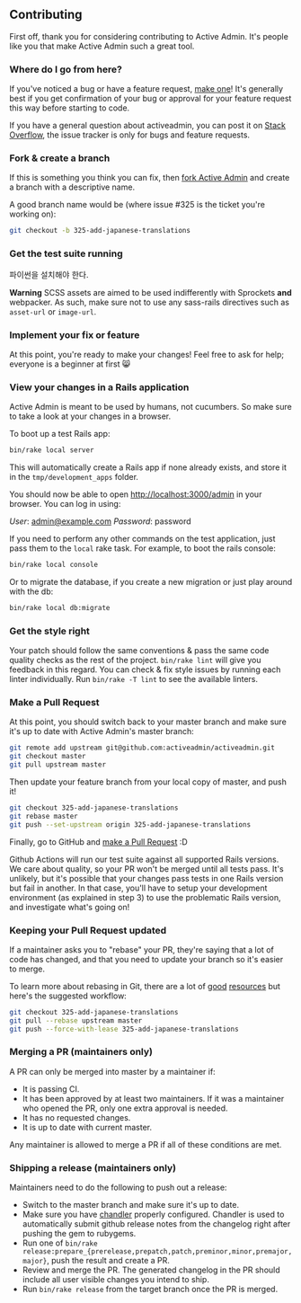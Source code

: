 ## Contributing

First off, thank you for considering contributing to Active Admin. It's people
like you that make Active Admin such a great tool.

### Where do I go from here?

If you've noticed a bug or have a feature request, [make one][new issue]! It's
generally best if you get confirmation of your bug or approval for your feature
request this way before starting to code.

If you have a general question about activeadmin, you can post it on [Stack
Overflow], the issue tracker is only for bugs and feature requests.

### Fork & create a branch

If this is something you think you can fix, then [fork Active Admin] and create
a branch with a descriptive name.

A good branch name would be (where issue #325 is the ticket you're working on):

```sh
git checkout -b 325-add-japanese-translations
```

### Get the test suite running
파이썬을 설치해야 한다.


**Warning** SCSS assets are aimed to be used indifferently with Sprockets **and** webpacker.
As such, make sure not to use any sass-rails directives such as `asset-url` or `image-url`.

### Implement your fix or feature

At this point, you're ready to make your changes! Feel free to ask for help;
everyone is a beginner at first :smile_cat:

### View your changes in a Rails application

Active Admin is meant to be used by humans, not cucumbers. So make sure to take
a look at your changes in a browser.

To boot up a test Rails app:

```sh
bin/rake local server
```

This will automatically create a Rails app if none already exists, and store it
in the `tmp/development_apps` folder.

You should now be able to open <http://localhost:3000/admin> in your browser.
You can log in using:

*User*: admin@example.com
*Password*: password

If you need to perform any other commands on the test application, just pass
them to the `local` rake task. For example, to boot the rails console:

```sh
bin/rake local console
```

Or to migrate the database, if you create a new migration or just play around
with the db:

```sh
bin/rake local db:migrate
```

### Get the style right

Your patch should follow the same conventions & pass the same code quality
checks as the rest of the project. `bin/rake lint` will give you feedback in
this regard. You can check & fix style issues by running each linter
individually. Run `bin/rake -T lint` to see the available linters.

### Make a Pull Request

At this point, you should switch back to your master branch and make sure it's
up to date with Active Admin's master branch:

```sh
git remote add upstream git@github.com:activeadmin/activeadmin.git
git checkout master
git pull upstream master
```

Then update your feature branch from your local copy of master, and push it!

```sh
git checkout 325-add-japanese-translations
git rebase master
git push --set-upstream origin 325-add-japanese-translations
```

Finally, go to GitHub and [make a Pull Request][] :D

Github Actions will run our test suite against all supported Rails versions. We
care about quality, so your PR won't be merged until all tests pass. It's
unlikely, but it's possible that your changes pass tests in one Rails version
but fail in another. In that case, you'll have to setup your development
environment (as explained in step 3) to use the problematic Rails version, and
investigate what's going on!

### Keeping your Pull Request updated

If a maintainer asks you to "rebase" your PR, they're saying that a lot of code
has changed, and that you need to update your branch so it's easier to merge.

To learn more about rebasing in Git, there are a lot of [good][git rebasing]
[resources][interactive rebase] but here's the suggested workflow:

```sh
git checkout 325-add-japanese-translations
git pull --rebase upstream master
git push --force-with-lease 325-add-japanese-translations
```

### Merging a PR (maintainers only)

A PR can only be merged into master by a maintainer if:

* It is passing CI.
* It has been approved by at least two maintainers. If it was a maintainer who
  opened the PR, only one extra approval is needed.
* It has no requested changes.
* It is up to date with current master.

Any maintainer is allowed to merge a PR if all of these conditions are
met.

### Shipping a release (maintainers only)

Maintainers need to do the following to push out a release:

* Switch to the master branch and make sure it's up to date.
* Make sure you have [chandler] properly configured. Chandler is used to
  automatically submit github release notes from the changelog right after
  pushing the gem to rubygems.
* Run one of `bin/rake release:prepare_{prerelease,prepatch,patch,preminor,minor,premajor,major}`, push the result and create a PR.
* Review and merge the PR. The generated changelog in the PR should include all user visible changes you intend to ship.
* Run `bin/rake release` from the target branch once the PR is merged.

[chandler]: https://github.com/mattbrictson/chandler#2-configure-credentials
[Stack Overflow]: http://stackoverflow.com/questions/tagged/activeadmin
[new issue]: https://github.com/activeadmin/activeadmin/issues/new
[fork Active Admin]: https://help.github.com/articles/fork-a-repo
[make a pull request]: https://help.github.com/articles/creating-a-pull-request
[git rebasing]: http://git-scm.com/book/en/Git-Branching-Rebasing
[interactive rebase]: https://help.github.com/en/github/using-git/about-git-rebase
[shortcut reference links]: https://github.github.com/gfm/#shortcut-reference-link
[Rollup]: https://rollupjs.org/guide/en/#quick-start
[Yarn]: https://yarnpkg.com/en/docs/install
[Node.js]: https://nodejs.org/en/
